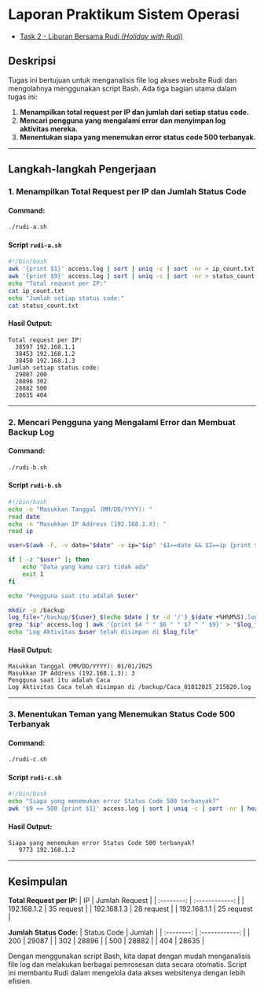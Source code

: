 # Laporan Praktikum Sistem Operasi

- [Task 2 - Liburan Bersama Rudi _(Holiday with Rudi)_](/task_2/)

## Deskripsi
Tugas ini bertujuan untuk menganalisis file log akses website Rudi dan mengolahnya menggunakan script Bash. Ada tiga bagian utama dalam tugas ini:

1. **Menampilkan total request per IP dan jumlah dari setiap status code.**
2. **Mencari pengguna yang mengalami error dan menyimpan log aktivitas mereka.**
3. **Menentukan siapa yang menemukan error status code 500 terbanyak.**

---

## Langkah-langkah Pengerjaan

### 1. Menampilkan Total Request per IP dan Jumlah Status Code
#### Command:
```bash
./rudi-a.sh
```
#### Script `rudi-a.sh`
```bash
#!/bin/bash
awk '{print $1}' access.log | sort | uniq -c | sort -nr > ip_count.txt
awk '{print $9}' access.log | sort | uniq -c | sort -nr > status_count.txt
echo "Total request per IP:"
cat ip_count.txt
echo "Jumlah setiap status code:"
cat status_count.txt
```
#### Hasil Output:
```
Total request per IP:
  38597 192.168.1.1
  38453 192.168.1.2
  38450 192.168.1.3
Jumlah setiap status code:
  29087 200
  28896 302
  28882 500
  28635 404
```

---

### 2. Mencari Pengguna yang Mengalami Error dan Membuat Backup Log
#### Command:
```bash
./rudi-b.sh
```
#### Script `rudi-b.sh`
```bash
#!/bin/bash
echo -n "Masukkan Tanggal (MM/DD/YYYY): "
read date
echo -n "Masukkan IP Address (192.168.1.X): "
read ip

user=$(awk -F, -v date="$date" -v ip="$ip" '$1==date && $2==ip {print $3}' peminjaman_computer.csv)

if [ -z "$user" ]; then
    echo "Data yang kamu cari tidak ada"
    exit 1
fi

echo "Pengguna saat itu adalah $user"

mkdir -p /backup
log_file="/backup/${user}_$(echo $date | tr -d '/')_$(date +%H%M%S).log"
grep "$ip" access.log | awk '{print $4 " " $6 " " $7 " " $9}' > "$log_file"
echo "Log Aktivitas $user telah disimpan di $log_file"
```
#### Hasil Output:
```
Masukkan Tanggal (MM/DD/YYYY): 01/01/2025
Masukkan IP Address (192.168.1.3): 3
Pengguna saat itu adalah Caca
Log Aktivitas Caca telah disimpan di /backup/Caca_01012025_215820.log
```

---

### 3. Menentukan Teman yang Menemukan Status Code 500 Terbanyak
#### Command:
```bash
./rudi-c.sh
```
#### Script `rudi-c.sh`
```bash
#!/bin/bash
echo "Siapa yang menemukan error Status Code 500 terbanyak?"
awk '$9 == 500 {print $1}' access.log | sort | uniq -c | sort -nr | head -n 1
```
#### Hasil Output:
```
Siapa yang menemukan error Status Code 500 terbanyak?
   9773 192.168.1.2
```

---

## Kesimpulan

**Total Request per IP:**
|    IP     |      Jumlah Request      |
| :--------: | :------------: |
| 192.168.1.2 | 35 request |
| 192.168.1.3 | 28 request |
| 192.168.1.1 | 25 request |

**Jumlah Status Code:**
|    Status Code     |      Jumlah      |
| :--------: | :------------: |
| 200 | 29087 |
| 302 | 28896 |
| 500 | 28882 |
| 404 | 28635 |



Dengan menggunakan script Bash, kita dapat dengan mudah menganalisis file log dan melakukan berbagai pemrosesan data secara otomatis. Script ini membantu Rudi dalam mengelola data akses websitenya dengan lebih efisien.

